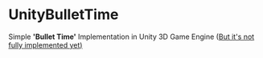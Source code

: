 # UnityBulletTime
Simple **'Bullet Time'** Implementation in Unity 3D Game Engine (<U>But it's not fully implemented yet<U/>)
